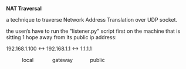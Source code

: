 <p><strong>NAT Traversal</strong></p>
<p>a technique to traverse Network Address Translation over UDP socket.</p>
<p>the user/s have to run the &quot;listener.py&quot; script first on the machine that is sitting 1 hope away from its public ip address:</p>
<p>192.168.1.100 &lt;-&gt; 192.168.1.1 &lt;-&gt; 1.1.1.1</p>
<p>&nbsp; &nbsp; &nbsp; &nbsp; &nbsp; &nbsp;local &nbsp; &nbsp; &nbsp; &nbsp; &nbsp; &nbsp; gateway&nbsp; &nbsp; &nbsp; &nbsp; &nbsp; &nbsp; public</p>
<p><br></p>
